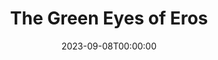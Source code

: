 ---
title: The Green Eyes of Eros
date: 2023-09-08T00:00:00
opening_date: 1924-04-28
closing_date:
layout: productions
program:
Theatre: Theatre Jacksonville
cast:
- Columbine: Clara Johnson
- Pierrot: Dick Grether
- Pierrette: Margery Brash
- Harlequin: Ted Foster
crew:
- Stage Setting: Dick Grether
- Director: E.S. Beauchamp-Nobbs
- Props:
  - Helen Mullikin
  - Mary Benedict
- Costumes: Isabel Williams
understudies:
orchestra:
---